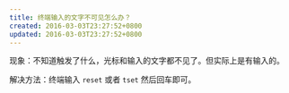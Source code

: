 ```yaml
---
title: 终端输入的文字不可见怎么办？
created: 2016-03-03T23:27:52+0800
updated: 2016-03-03T23:27:52+0800
---
```



现象：不知道触发了什么，光标和输入的文字都不见了。但实际上是有输入的。

解决方法：终端输入 `reset` 或者 `tset` 然后回车即可。
